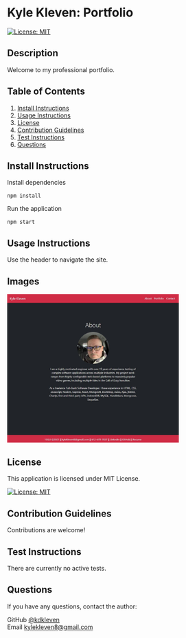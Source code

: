 
# Kyle Kleven: Portfolio


[![License: MIT](https://img.shields.io/badge/License-MIT-yellow.svg)](https://opensource.org/licenses/MIT)
    

## Description

Welcome to my professional portfolio.
      
## Table of Contents
1. [Install Instructions](#install-instructions)
2. [Usage Instructions](#usage-instructions)
3. [License](#license)
4. [Contribution Guidelines](#contribution-guidelines)
5. [Test Instructions](#test-instructions)
6. [Questions](#questions)

## Install Instructions

Install dependencies
    
    npm install

Run the application

    npm start
  
## Usage Instructions

Use the header to navigate the site.

## Images
<img src="./public/assets/img/portfolio.JPG" width="400" alt="Portfolio" />

## License
  
This application is licensed under MIT License.
     
[![License: MIT](https://img.shields.io/badge/License-MIT-yellow.svg)](https://opensource.org/licenses/MIT)
    

## Contribution Guidelines

Contributions are welcome!

## Test Instructions

There are currently no active tests.

## Questions

If you have any questions, contact the author:  

GitHub [@kdkleven](https://github.com/kdkleven)  
Email [kylekleven8@gmail.com](mailto:kylekleven8@gmail.com)
